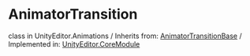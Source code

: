 # AnimatorTransition
class in UnityEditor.Animations
 / Inherits from: <a href="https://docs.unity3d.com/6000.0/Documentation/ScriptReference/AnimatorTransitionBase.html" target="_blank">AnimatorTransitionBase</a> / Implemented in: <a href="https://docs.unity3d.com/6000.0/Documentation/ScriptReference/UnityEditor.CoreModule.html" target="_blank">UnityEditor.CoreModule</a>
